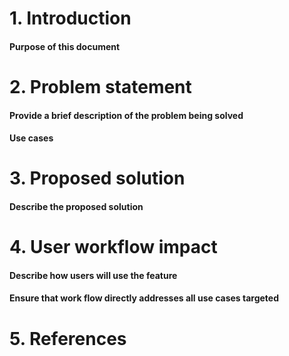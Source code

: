 # 1. Introduction
#### Purpose of this document

# 2. Problem statement
#### Provide a brief description of the problem being solved
#### Use cases

# 3. Proposed solution
#### Describe the proposed solution

# 4. User workflow impact
#### Describe how users will use the feature
#### Ensure that work flow directly addresses all use cases targeted

# 5. References
